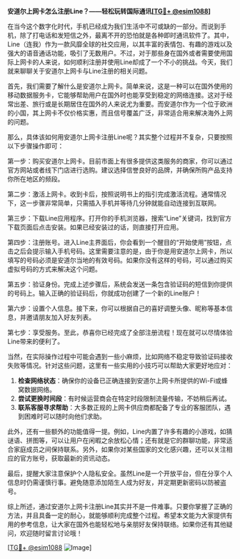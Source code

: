 **安道尔上网卡怎么注册Line？——轻松玩转国际通讯[[TG💪+ @esim1088](https://t.me/s/esim1088)]**

在当今这个数字化时代，手机已经成为我们生活中不可或缺的一部分。而说到手机，除了打电话和发短信之外，最离不开的恐怕就是各种即时通讯软件了。其中，Line（连我）作为一款风靡全球的社交应用，以其丰富的表情包、有趣的游戏以及强大的语音通话功能，吸引了无数用户。不过，对于那些身在国外或者需要使用国际上网卡的人来说，如何顺利注册并使用Line却成了一个不小的挑战。今天，我们就来聊聊关于安道尔上网卡与Line注册的相关问题。

首先，我们需要了解什么是安道尔上网卡。简单来说，这是一种可以在国外使用的移动数据服务卡，它能够帮助用户在国外时也能享受到稳定的网络连接。这对于经常出差、旅行或是长期居住在国外的人来说尤为重要。而安道尔作为一个位于欧洲的小国，其上网卡不仅价格实惠，而且信号覆盖广泛，非常适合用来解决海外上网的问题。

那么，具体该如何用安道尔上网卡注册Line呢？其实整个过程并不复杂，只要按照以下步骤操作即可：

第一步：购买安道尔上网卡。目前市面上有很多提供这类服务的商家，你可以通过官方网站或者线下门店进行选购。建议选择信誉良好的品牌，并确保所购产品支持你所在地区的频段。

第二步：激活上网卡。收到卡后，按照说明书上的指引完成激活流程。通常情况下，这一步骤非常简单，只需插入手机并等待几分钟就能自动连接到互联网。

第三步：下载Line应用程序。打开你的手机浏览器，搜索“Line”关键词，找到官方下载页面后点击安装。如果已经安装过的话，则直接打开应用。

第四步：注册账号。进入Line主界面后，你会看到一个醒目的“开始使用”按钮，点击之后会提示输入手机号码。这里需要注意的是，由于你是用安道尔上网卡，所以填写的号码必须是安道尔当地的有效号码。如果你没有这样的号码，可以通过购买虚拟号码的方式来解决这个问题。

第五步：验证身份。完成上述步骤后，系统会发送一条包含验证码的短信到你提供的号码上。输入正确的验证码后，你就成功创建了一个新的Line账户！

第六步：设置个人信息。接下来，你可以根据自己的喜好调整头像、昵称等基本信息，并邀请朋友加入好友列表。

第七步：享受服务。至此，恭喜你已经完成了全部注册流程！现在就可以尽情体验Line带来的便利了。

当然，在实际操作过程中可能会遇到一些小麻烦，比如网络不稳定导致验证码接收失败等情况。针对这些问题，这里有一些实用的小技巧可以帮助大家更好地应对：

1. **检查网络状态**：确保你的设备已正确连接到安道尔上网卡所提供的Wi-Fi或蜂窝数据网络。
2. **尝试更换时间段**：有时候运营商会在特定时段限制流量传输，不妨稍后再试。
3. **联系客服寻求帮助**：大多数正规的上网卡供应商都配备了专业的客服团队，遇到困难时可以随时向他们求助。

此外，还有一些额外的功能值得一提。例如，Line内置了许多有趣的小游戏，如猜谜语、拼图等，可以让用户在闲暇之余放松心情；还有就是它的群聊功能，非常适合家庭成员之间保持联系。另外，如果你对某些国家的文化感兴趣，还可以关注相应的官方账号，获取最新的资讯动态。

最后，提醒大家注意保护个人隐私安全。虽然Line是一个开放平台，但在分享个人信息时仍需谨慎行事。避免随意添加陌生人成为好友，并定期更新密码以防被盗号。

综上所述，通过安道尔上网卡注册Line其实并不是一件难事。只要你掌握了正确的方法，并且具备一定的耐心，就能够顺利完成整个过程。希望本文能为大家提供有用的参考信息，让大家在国外也能轻松地与亲朋好友保持联络。如果你还有其他疑问，欢迎随时留言讨论哦！

[[TG💪+ @esim1088](https://t.me/s/esim1088) ![Image](https://i.postimg.cc/4NQfJmqS/Snipaste-2025-05-13-00-14-12.png)]